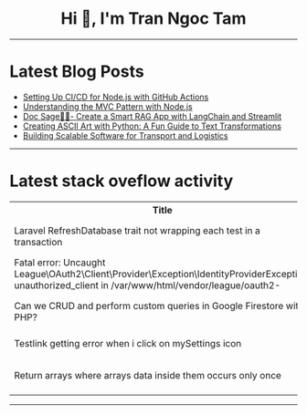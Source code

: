 <h1 align="center">Hi 👋, I'm Tran Ngoc Tam</h1>

---

# Latest Blog Posts 
<!-- BLOG-POST-LIST:START -->
- [Setting Up CI/CD for Node.js with GitHub Actions](https://dev.to/basanta/setting-up-cicd-for-nodejs-with-github-actions-59e9)
- [Understanding the MVC Pattern with Node.js](https://dev.to/abhishekjaiswal_4896/understanding-the-mvc-pattern-with-nodejs-1fpg)
- [Doc Sage🧙‍♂️- Create a Smart RAG App with LangChain and Streamlit](https://dev.to/ngonidzashe/doc-sage-create-a-smart-rag-app-with-langchain-and-streamlit-4lin)
- [Creating ASCII Art with Python: A Fun Guide to Text Transformations](https://dev.to/mitiahiers/creating-ascii-art-with-python-a-fun-guide-to-text-transformations-4f94)
- [Building Scalable Software for Transport and Logistics](https://dev.to/octorcat_super_dev/building-scalable-software-for-transport-and-logistics-2bb9)
<!-- BLOG-POST-LIST:END -->

---

# Latest stack oveflow activity
<table>
  <tr><th>Title</th><th>Link</th></tr>
  <!-- STACKOVERFLOW:START --><tr><td>Laravel RefreshDatabase trait not wrapping each test in a transaction</td><td>https://stackoverflow.com/questions/79162494/laravel-refreshdatabase-trait-not-wrapping-each-test-in-a-transaction</td></tr><tr><td>Fatal error: Uncaught League\OAuth2\Client\Provider\Exception\IdentityProviderException: unauthorized_client in /var/www/html/vendor/league/oauth2-</td><td>https://stackoverflow.com/questions/79162481/fatal-error-uncaught-league-oauth2-client-provider-exception-identityproviderex</td></tr><tr><td>Can we CRUD and perform custom queries in Google Firestore with PHP?</td><td>https://stackoverflow.com/questions/79162479/can-we-crud-and-perform-custom-queries-in-google-firestore-with-php</td></tr><tr><td>Testlink getting error when i click on mySettings icon</td><td>https://stackoverflow.com/questions/79162475/testlink-getting-error-when-i-click-on-mysettings-icon</td></tr><tr><td>Return arrays where arrays data inside them occurs only once</td><td>https://stackoverflow.com/questions/79162468/return-arrays-where-arrays-data-inside-them-occurs-only-once</td></tr><!-- STACKOVERFLOW:END -->
</table>

---


